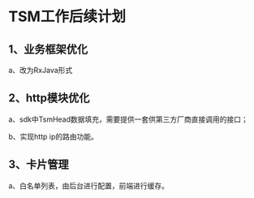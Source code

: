 # TSM工作后续计划 #


## 1、业务框架优化 ##

a、改为RxJava形式

## 2、http模块优化 ##

a、sdk中TsmHead数据填充，需要提供一套供第三方厂商直接调用的接口；

b、实现http ip的路由功能。

## 3、卡片管理 ##

a、白名单列表，由后台进行配置，前端进行缓存。